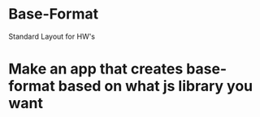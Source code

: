 # Base-Format

Standard Layout for HW's

# Make an app that creates base-format based on what js library you want
